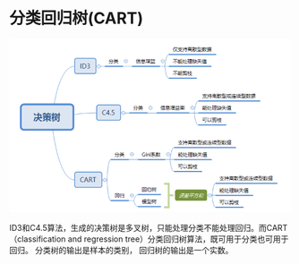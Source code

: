 # 分类回归树(CART)
![](image/cart1.png)

ID3和C4.5算法，生成的决策树是多叉树，只能处理分类不能处理回归。而CART（classification and regression tree）分类回归树算法，既可用于分类也可用于回归。 分类树的输出是样本的类别， 回归树的输出是一个实数。

[](https://zhuanlan.zhihu.com/p/139523931)
[](https://zhuanlan.zhihu.com/p/139519852)